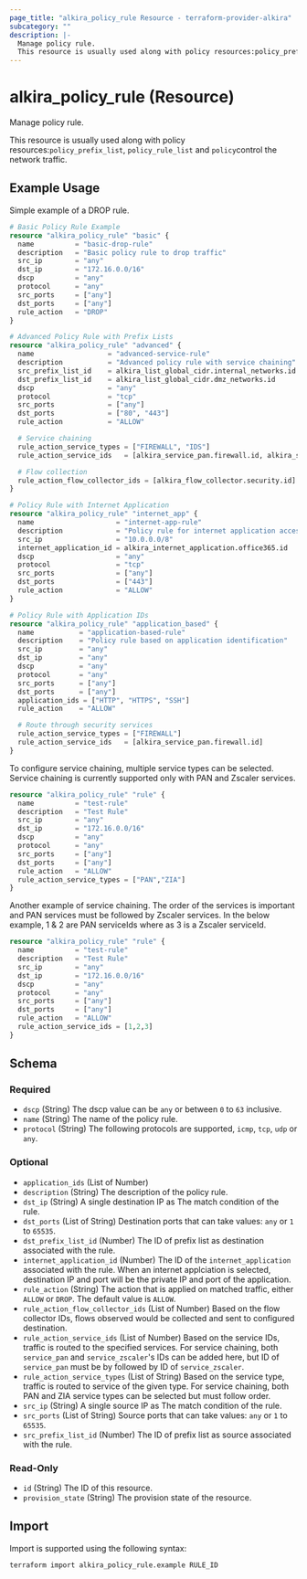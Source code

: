 ```yaml
---
page_title: "alkira_policy_rule Resource - terraform-provider-alkira"
subcategory: ""
description: |-
  Manage policy rule.
  This resource is usually used along with policy resources:policy_prefix_list, policy_rule_list and policycontrol the network traffic.
---
```


# alkira_policy_rule (Resource)

Manage policy rule.

This resource is usually used along with policy resources:`policy_prefix_list`, `policy_rule_list` and `policy`control the network traffic.

## Example Usage

Simple example of a DROP rule.

```terraform
# Basic Policy Rule Example
resource "alkira_policy_rule" "basic" {
  name          = "basic-drop-rule"
  description   = "Basic policy rule to drop traffic"
  src_ip        = "any"
  dst_ip        = "172.16.0.0/16"
  dscp          = "any"
  protocol      = "any"
  src_ports     = ["any"]
  dst_ports     = ["any"]
  rule_action   = "DROP"
}

# Advanced Policy Rule with Prefix Lists
resource "alkira_policy_rule" "advanced" {
  name                  = "advanced-service-rule"
  description           = "Advanced policy rule with service chaining"
  src_prefix_list_id    = alkira_list_global_cidr.internal_networks.id
  dst_prefix_list_id    = alkira_list_global_cidr.dmz_networks.id
  dscp                  = "any"
  protocol              = "tcp"
  src_ports             = ["any"]
  dst_ports             = ["80", "443"]
  rule_action           = "ALLOW"

  # Service chaining
  rule_action_service_types = ["FIREWALL", "IDS"]
  rule_action_service_ids   = [alkira_service_pan.firewall.id, alkira_service_checkpoint.ids.id]

  # Flow collection
  rule_action_flow_collector_ids = [alkira_flow_collector.security.id]
}

# Policy Rule with Internet Application
resource "alkira_policy_rule" "internet_app" {
  name                    = "internet-app-rule"
  description             = "Policy rule for internet application access"
  src_ip                  = "10.0.0.0/8"
  internet_application_id = alkira_internet_application.office365.id
  dscp                    = "any"
  protocol                = "tcp"
  src_ports               = ["any"]
  dst_ports               = ["443"]
  rule_action             = "ALLOW"
}

# Policy Rule with Application IDs
resource "alkira_policy_rule" "application_based" {
  name           = "application-based-rule"
  description    = "Policy rule based on application identification"
  src_ip         = "any"
  dst_ip         = "any"
  dscp           = "any"
  protocol       = "any"
  src_ports      = ["any"]
  dst_ports      = ["any"]
  application_ids = ["HTTP", "HTTPS", "SSH"]
  rule_action    = "ALLOW"

  # Route through security services
  rule_action_service_types = ["FIREWALL"]
  rule_action_service_ids   = [alkira_service_pan.firewall.id]
}
```

To configure service chaining, multiple service types can be
selected. Service chaining is currently supported only with PAN and
Zscaler services.

```terraform
resource "alkira_policy_rule" "rule" {
  name          = "test-rule"
  description   = "Test Rule"
  src_ip        = "any"
  dst_ip        = "172.16.0.0/16"
  dscp          = "any"
  protocol      = "any"
  src_ports     = ["any"]
  dst_ports     = ["any"]
  rule_action   = "ALLOW"
  rule_action_service_types = ["PAN","ZIA"]
}
```

Another example of service chaining. The order of the services is
important and PAN services must be followed by Zscaler services. In
the below example, 1 & 2 are PAN serviceIds where as 3 is a Zscaler
serviceId.

```terraform
resource "alkira_policy_rule" "rule" {
  name          = "test-rule"
  description   = "Test Rule"
  src_ip        = "any"
  dst_ip        = "172.16.0.0/16"
  dscp          = "any"
  protocol      = "any"
  src_ports     = ["any"]
  dst_ports     = ["any"]
  rule_action   = "ALLOW"
  rule_action_service_ids = [1,2,3]
}
```

<!-- schema generated by tfplugindocs -->
## Schema

### Required

- `dscp` (String) The dscp value can be `any` or between `0` to `63` inclusive.
- `name` (String) The name of the policy rule.
- `protocol` (String) The following protocols are supported, `icmp`, `tcp`, `udp` or `any`.

### Optional

- `application_ids` (List of Number)
- `description` (String) The description of the policy rule.
- `dst_ip` (String) A single destination IP as The match condition of the rule.
- `dst_ports` (List of String) Destination ports that can take values: `any` or `1` to `65535`.
- `dst_prefix_list_id` (Number) The ID of prefix list as destination associated with the rule.
- `internet_application_id` (Number) The ID of the `internet_application` associated with the rule. When an internet applciation is selected, destination IP and port will be the private IP and port of the application.
- `rule_action` (String) The action that is applied on matched traffic, either `ALLOW` or `DROP`. The default value is `ALLOW`.
- `rule_action_flow_collector_ids` (List of Number) Based on the flow collector IDs, flows observed would be collected and sent to configured destination.
- `rule_action_service_ids` (List of Number) Based on the service IDs, traffic is routed to the specified services. For service chaining, both `service_pan` and `service_zscaler`'s IDs can be added here, but ID of `service_pan` must be by followed by ID of `service_zscaler`.
- `rule_action_service_types` (List of String) Based on the service type, traffic is routed to service of the given type. For service chaining, both PAN and ZIA service types can be selected but must follow order.
- `src_ip` (String) A single source IP as The match condition of the rule.
- `src_ports` (List of String) Source ports that can take values: `any` or `1` to `65535`.
- `src_prefix_list_id` (Number) The ID of prefix list as source associated with the rule.

### Read-Only

- `id` (String) The ID of this resource.
- `provision_state` (String) The provision state of the resource.

## Import

Import is supported using the following syntax:

```shell
terraform import alkira_policy_rule.example RULE_ID
```
